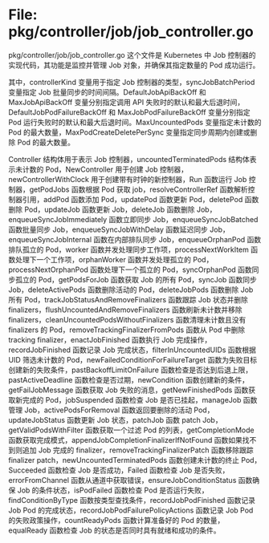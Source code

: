 # File: pkg/controller/job/job_controller.go

pkg/controller/job/job_controller.go 这个文件是 Kubernetes 中 Job 控制器的实现代码，其功能是监控并管理 Job 对象，并确保其指定数量的 Pod 成功运行。

其中，controllerKind 变量用于指定 Job 控制器的类型，syncJobBatchPeriod 变量指定 Job 批量同步的时间间隔。DefaultJobApiBackOff 和 MaxJobApiBackOff 变量分别指定调用 API 失败时的默认和最大后退时间，DefaultJobPodFailureBackOff 和 MaxJobPodFailureBackOff 变量分别指定 Pod 运行失败时的默认和最大后退时间。MaxUncountedPods 变量指定未计数的 Pod 的最大数量，MaxPodCreateDeletePerSync 变量指定同步周期内创建或删除 Pod 的最大数量。

Controller 结构体用于表示 Job 控制器，uncountedTerminatedPods 结构体表示未计数的 Pod，NewController 用于创建 Job 控制器，newControllerWithClock 用于创建带有时钟的新控制器，Run 函数运行 Job 控制器，getPodJobs 函数根据 Pod 获取 job，resolveControllerRef 函数解析控制器引用，addPod 函数添加 Pod，updatePod 函数更新 Pod，deletePod 函数删除 Pod，updateJob 函数更新 Job，deleteJob 函数删除 Job，enqueueSyncJobImmediately 函数立即同步 Job，enqueueSyncJobBatched 函数批量同步 Job，enqueueSyncJobWithDelay 函数延迟同步 Job，enqueueSyncJobInternal 函数在内部排队同步 Job，enqueueOrphanPod 函数排队孤立的 Pod，worker 函数并发处理同步工作项，processNextWorkItem 函数处理下一个工作项，orphanWorker 函数并发处理孤立的 Pod，processNextOrphanPod 函数处理下一个孤立的 Pod，syncOrphanPod 函数同步孤立的 Pod，getPodsForJob 函数获取 Job 的所有 Pod，syncJob 函数同步 Job，deleteActivePods 函数删除活动的 Pod，deleteJobPods 函数删除 Job 所有 Pod，trackJobStatusAndRemoveFinalizers 函数跟踪 Job 状态并删除 finalizers，flushUncountedAndRemoveFinalizers 函数刷新未计数并移除 finalizers，cleanUncountedPodsWithoutFinalizers 函数清理未计数且没有 finalizers 的 Pod，removeTrackingFinalizerFromPods 函数从 Pod 中删除 tracking finalizer，enactJobFinished 函数执行 Job 完成操作，recordJobFinished 函数记录 Job 完成状态，filterInUncountedUIDs 函数根据 UID 筛选未计数的 Pod，newFailedConditionForFailureTarget 函数为失败目标创建新的失败条件，pastBackoffLimitOnFailure 函数检查是否达到后退上限，pastActiveDeadline 函数检查是否过期，newCondition 函数创建新的条件，getFailJobMessage 函数获取 Job 失败的消息，getNewFinishedPods 函数获取新完成的 Pod，jobSuspended 函数检查 Job 是否已挂起，manageJob 函数管理 Job，activePodsForRemoval 函数返回要删除的活动 Pod，updateJobStatus 函数更新 Job 状态，patchJob 函数 patch Job，getValidPodsWithFilter 函数获取一个过滤 Pod 的列表，getCompletionMode 函数获取完成模式，appendJobCompletionFinalizerIfNotFound 函数如果找不到则追加 Job 完成的 finalizer，removeTrackingFinalizerPatch 函数移除跟踪 finalizer patch，newUncountedTerminatedPods 函数创建未计数的终止 Pod，Succeeded 函数检查 Job 是否成功，Failed 函数检查 Job 是否失败，errorFromChannel 函数从通道中获取错误，ensureJobConditionStatus 函数确保 Job 的条件状态，isPodFailed 函数检查 Pod 是否运行失败，findConditionByType 函数按类型查找条件，recordJobPodFinished 函数记录 Job Pod 的完成状态，recordJobPodFailurePolicyActions 函数记录 Job Pod 的失败政策操作，countReadyPods 函数计算准备好的 Pod 的数量，equalReady 函数检查 Job 的状态是否同时具有就绪和成功的条件。

